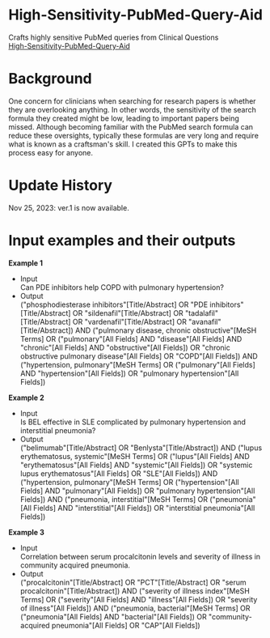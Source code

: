 # High-Sensitivity-PubMed-Query-Aid
Crafts highly sensitive PubMed queries from Clinical Questions <br>
[High-Sensitivity-PubMed-Query-Aid](https://chat.openai.com/g/g-1ruVUSGPy-high-sensitivity-pubmed-query-aid)

# Background
One concern for clinicians when searching for research papers is whether they are overlooking anything. In other words, the sensitivity of the search formula they created might be low, leading to important papers being missed. Although becoming familiar with the PubMed search formula can reduce these oversights, typically these formulas are very long and require what is known as a craftsman's skill. I created this GPTs to make this process easy for anyone.

# Update History
Nov 25, 2023: ver.1 is now available.

# Input examples and their outputs
**Example 1** <br>
- Input  <br>
 Can PDE inhibitors help COPD with pulmonary hypertension? <br>
- Output <br>
("phosphodiesterase inhibitors"[Title/Abstract] OR "PDE inhibitors"[Title/Abstract] OR "sildenafil"[Title/Abstract] OR "tadalafil"[Title/Abstract] OR "vardenafil"[Title/Abstract] OR "avanafil"[Title/Abstract]) AND ("pulmonary disease, chronic obstructive"[MeSH Terms] OR ("pulmonary"[All Fields] AND "disease"[All Fields] AND "chronic"[All Fields] AND "obstructive"[All Fields]) OR "chronic obstructive pulmonary disease"[All Fields] OR "COPD"[All Fields]) AND ("hypertension, pulmonary"[MeSH Terms] OR ("pulmonary"[All Fields] AND "hypertension"[All Fields]) OR "pulmonary hypertension"[All Fields])

**Example 2** <br>
- Input <br>
Is BEL effective in SLE complicated by pulmonary hypertension and interstitial pneumonia? <br>
- Output <br>
("belimumab"[Title/Abstract] OR "Benlysta"[Title/Abstract]) AND 
("lupus erythematosus, systemic"[MeSH Terms] OR ("lupus"[All Fields] AND "erythematosus"[All Fields] AND "systemic"[All Fields]) OR "systemic lupus erythematosus"[All Fields] OR "SLE"[All Fields]) AND 
("hypertension, pulmonary"[MeSH Terms] OR ("hypertension"[All Fields] AND "pulmonary"[All Fields]) OR "pulmonary hypertension"[All Fields]) AND 
("pneumonia, interstitial"[MeSH Terms] OR ("pneumonia"[All Fields] AND "interstitial"[All Fields]) OR "interstitial pneumonia"[All Fields])

**Example 3** <br>
- Input <br>
Correlation between serum procalcitonin levels and severity of illness in community acquired pneumonia. <br>
- Output <br>
("procalcitonin"[Title/Abstract] OR "PCT"[Title/Abstract] OR "serum procalcitonin"[Title/Abstract]) AND ("severity of illness index"[MeSH Terms] OR ("severity"[All Fields] AND "illness"[All Fields]) OR "severity of illness"[All Fields]) AND ("pneumonia, bacterial"[MeSH Terms] OR ("pneumonia"[All Fields] AND "bacterial"[All Fields]) OR "community-acquired pneumonia"[All Fields] OR "CAP"[All Fields])

